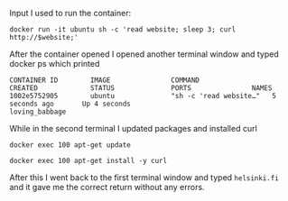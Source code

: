 Input I used to run the container:

`docker run -it ubuntu sh -c 'read website; sleep 3; curl http://$website;'`

After the container opened I opened another terminal window and typed docker ps which printed

`CONTAINER ID        IMAGE               COMMAND                  CREATED             STATUS              PORTS               NAMES
1002e5752905        ubuntu              "sh -c 'read website…"   5 seconds ago       Up 4 seconds                            loving_babbage
`

While in the second terminal I updated packages and installed curl

`docker exec 100 apt-get update`

`docker exec 100 apt-get install -y curl`

After this I went back to the first terminal window and typed `helsinki.fi` and it gave me the correct return without any errors.
